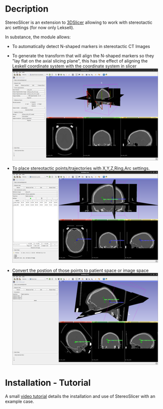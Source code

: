 # Decription

StereoSlicer is an extension to [3DSlicer](https://www.slicer.org/) allowing to work with stereotactic arc settings (for now only Leksell).

In substance, the module allows:

- To automatically detect N-shaped markers in stereotactic CT Images
- To generate the transform that will align the N-shaped markers so they "lay flat on the axial slicing plane", this has the effect of aligning the Leskell coordinate system with the coordinate system in slicer ![Frame Localization](resources/Images/Screenshot_01_FrameLocalization.png?raw=true "Frame Localization")

- To place stereotactic points/trajectories with X,Y,Z,Ring,Arc settings. ![Stereotactic Trajectories](resources/Images/Screenshot_02_StereotacticTrajectories.png?raw=true "Stereotactic Trajectories")

- Convert the postion of those points to patient space or image space ![Probe View](resources/Images/Screenshot_03_ProbeView.png?raw=true "Probe View")

# Installation - Tutorial

A small [video tutorial](https://tube.switch.ch/videos/ZSYNlDwMgu) details the installation and use of StereoSlicer with an example case.
